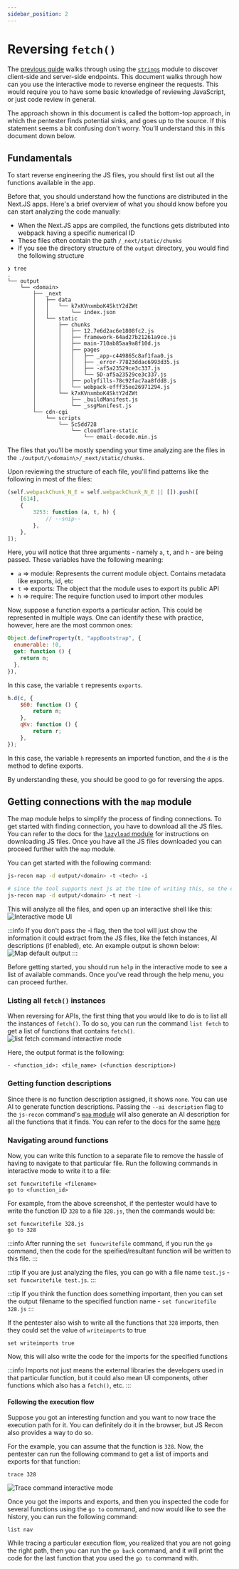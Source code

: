 ```yaml
---
sidebar_position: 2
---
```


# Reversing `fetch()`

The [previous guide](./fuzzing_endpoints.md) walks through using the [`strings`](../../docs/modules/strings.md) module to discover client-side and server-side endpoints. This document walks through how can you use the interactive mode to reverse engineer the requests. This would require you to have some basic knowledge of reviewing JavaScript, or just code review in general.

The approach shown in this document is called the bottom-top approach, in which the pentester finds potential sinks, and goes up to the source. If this statement seems a bit confusing don't worry. You'll understand this in this document down below.

## Fundamentals

To start reverse engineering the JS files, you should first list out all the functions available in the app.

Before that, you should understand how the functions are distributed in the Next.JS apps. Here's a brief overview of what you should know before you can start analyzing the code manually:

- When the Next.JS apps are compiled, the functions gets distributed into webpack having a specific numerical ID
- These files often contain the path `/_next/static/chunks`
- If you see the directory structure of the `output` directory, you would find the following structure

```
❯ tree
.
└── output
    └── <domain>
        ├── _next
        │   ├── data
        │   │   └── k7xKVnxmboK4SktY2dZWt
        │   │       └── index.json
        │   └── static
        │       ├── chunks
        │       │   ├── 12.7e6d2ac6e1808fc2.js
        │       │   ├── framework-64ad27b21261a9ce.js
        │       │   ├── main-710ab85aa9a8f10d.js
        │       │   ├── pages
        │       │   │   ├── _app-c449865c8af1faa0.js
        │       │   │   ├── _error-77823ddac6993d35.js
        │       │   │   ├── -af5a23529ce3c337.js
        │       │   │   └── 5D-af5a23529ce3c337.js
        │       │   ├── polyfills-78c92fac7aa8fdd8.js
        │       │   └── webpack-efff35ee26971294.js
        │       └── k7xKVnxmboK4SktY2dZWt
        │           ├── _buildManifest.js
        │           └── _ssgManifest.js
        └── cdn-cgi
            └── scripts
                └── 5c5dd728
                    └── cloudflare-static
                        └── email-decode.min.js
```

The files that you'll be mostly spending your time analyzing are the files in the `./output/\<domain\>/_next/static/chunks`.

Upon reviewing the structure of each file, you'll find patterns like the following in most of the files:

```js
(self.webpackChunk_N_E = self.webpackChunk_N_E || []).push([
    [614],
    {
        3253: function (a, t, h) {
            // --snip--
        },
    },
]);
```

Here, you will notice that three arguments - namely `a`, `t`, and `h` - are being passed. These variables have the following meaning:

- `a` => module: Represents the current module object. Contains metadata like exports, id, etc
- `t` => exports: The object that the module uses to export its public API
- `h` => require: The require function used to import other modules

Now, suppose a function exports a particular action. This could be represented in multiple ways. One can identify these with practice, however, here are the most common ones:

```js
Object.defineProperty(t, "appBootstrap", {
  enumerable: !0,
  get: function () {
    return n;
  },
}),
```

In this case, the variable `t` represents `exports`.

```js
h.d(c, {
    $60: function () {
        return n;
    },
    qKv: function () {
        return r;
    },
});
```

In this case, the variable `h` represents an imported function, and the `d` is the method to define exports.

By understanding these, you should be good to go for reversing the apps.

## Getting connections with the `map` module

The map module helps to simplify the process of finding connections. To get started with finding connection, you have to download all the JS files. You can refer to the docs for the [`lazyload` module](../../docs/modules/lazyload.md#basic-usage) for instructions on downloading JS files. Once you have all the JS files downloaded you can proceed further with the `map` module.

You can get started with the following command:

```bash
js-recon map -d output/<domain> -t <tech> -i

# since the tool supports next js at the time of writing this, so the command would be
js-recon map -d output/<domain> -t next -i
```

This will analyze all the files, and open up an interactive shell like this:
![Interactive mode UI](/img/guides/next_js/reversing_fetch/interactive_mode_ui.png)

:::info
If you don't pass the -i flag, then the tool will just show the information it could extract from the JS files, like the fetch instances, AI descriptions (if enabled), etc. An example output is shown below:
![Map default output](/img/guides/next_js/reversing_fetch/map_default_output.png)
:::

Before getting started, you should run `help` in the interactive mode to see a list of available commands. Once you've read through the help menu, you can proceed further.

### Listing all `fetch()` instances

When reversing for APIs, the first thing that you would like to do is to list all the instances of `fetch()`. To do so, you can run the command `list fetch` to get a list of functions that contains `fetch()`.
![`list fetch` command interactive mode](/img/guides/next_js/reversing_fetch/list_fetch_interactive_mode.png)

Here, the output format is the following:

```
- <function_id>: <file_name> (<function description>)
```

### Getting function descriptions

Since there is no function description assigned, it shows `none`. You can use AI to generate function descriptions. Passing the `--ai description` flag to the `js-recon` command's [`map` module](../../docs/modules/map.md) will also generate an AI description for all the functions that it finds. You can refer to the docs for the same [here](../../docs/modules/map.md#ai-powered-analysis)

### Navigating around functions

Now, you can write this function to a separate file to remove the hassle of having to navigate to that particular file. Run the following commands in interactive mode to write it to a file:

```
set funcwritefile <filename>
go to <function_id>
```

For example, from the above screenshot, if the pentester would have to write the function ID `328` to a file `328.js`, then the commands would be:

```
set funcwritefile 328.js
go to 328
```

:::info
After running the `set funcwritefile` command, if you run the `go` command, then the code for the speified/resultant function will be written to this file.
:::

:::tip
If you are just analyzing the files, you can go with a file name `test.js` - `set funcwritefile test.js`.
:::

:::tip
If you think the function does something important, then you can set the output filename to the specified function name - `set funcwritefile 328.js`
:::

If the pentester also wish to write all the functions that `328` imports, then they could set the value of `writeimports` to true

```
set writeimports true
```

Now, this will also write the code for the imports for the specified functions

:::info
Imports not just means the external libraries the developers used in that particular function, but it could also mean UI components, other functions which also has a `fetch()`, etc.
:::

#### Following the execution flow

Suppose you got an interesting function and you want to now trace the execution path for it. You can definitely do it in the browser, but JS Recon also provides a way to do so.

For the example, you can assume that the function is `328`. Now, the pentester can run the following command to get a list of imports and exports for that function:

```
trace 328
```

![Trace command interactive mode](/img/guides/next_js/reversing_fetch/trace_command_output.png)

Once you got the imports and exports, and then you inspected the code for several functions using the `go to` command, and now would like to see the history, you can run the following command:

```
list nav
```

While tracing a particular execution flow, you realized that you are not going the right path, then you can run the `go back` command, and it will print the code for the last function that you used the `go to` command with.
